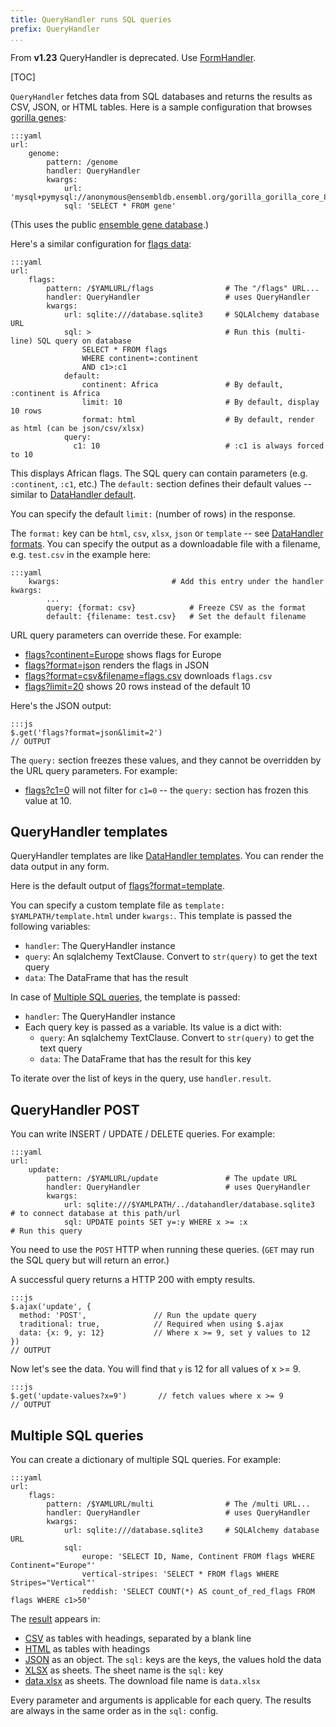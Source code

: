 ```yaml
---
title: QueryHandler runs SQL queries
prefix: QueryHandler
...
```


From **v1.23** QueryHandler is deprecated. Use [FormHandler](../formhandler/).

[TOC]

`QueryHandler` fetches data from SQL databases and returns the results as CSV,
JSON, or HTML tables. Here is a sample configuration that browses [gorilla genes](genome?format=html&limit=10):

    :::yaml
    url:
        genome:
            pattern: /genome
            handler: QueryHandler
            kwargs:
                url: 'mysql+pymysql://anonymous@ensembldb.ensembl.org/gorilla_gorilla_core_84_31'
                sql: 'SELECT * FROM gene'

(This uses the public [ensemble gene database](http://ensembldb.ensembl.org/info/data/mysql.html).)

Here's a similar configuration for [flags data](flags):

    :::yaml
    url:
        flags:
            pattern: /$YAMLURL/flags                # The "/flags" URL...
            handler: QueryHandler                   # uses QueryHandler
            kwargs:
                url: sqlite:///database.sqlite3     # SQLAlchemy database URL
                sql: >                              # Run this (multi-line) SQL query on database
                    SELECT * FROM flags
                    WHERE continent=:continent
                    AND c1>:c1
                default:
                    continent: Africa               # By default, :continent is Africa
                    limit: 10                       # By default, display 10 rows
                    format: html                    # By default, render as html (can be json/csv/xlsx)
                query:
                  c1: 10                            # :c1 is always forced to 10

This displays African flags. The SQL query can contain parameters (e.g.
`:continent`, `:c1`, etc.) The `default:` section defines their default values --
similar to [DataHandler default](../datahandler/#datahandler-defaults).

You can specify the default `limit:` (number of rows) in the response.

The `format:` key can be `html`, `csv`, `xlsx`, `json` or `template` -- see
[DataHandler formats](../datahandler/#datahandler-formats). You can specify the
output as a downloadable file with a filename, e.g. `test.csv` in the example here:

    :::yaml
        kwargs:                         # Add this entry under the handler kwargs:
            ...
            query: {format: csv}            # Freeze CSV as the format
            default: {filename: test.csv}   # Set the default filename

URL query parameters can override these. For example:

- [flags?continent=Europe](flags?continent=Europe) shows flags for Europe
- [flags?format=json](flags?format=json) renders the flags in JSON
- [flags?format=csv&filename=flags.csv](flags?format=csv&filename=flags.csv) downloads `flags.csv`
- [flags?limit=20](flags?limit=20) shows 20 rows instead of the default 10

Here's the JSON output:

    :::js
    $.get('flags?format=json&limit=2')
    // OUTPUT

The `query:` section freezes these values, and they cannot be overridden by the
URL query parameters. For example:

- [flags?c1=0](flags?c1=0) will not filter for `c1=0` -- the `query:` section has
  frozen this value at 10.

## QueryHandler templates

QueryHandler templates are like [DataHandler templates](../datahandler/#datahandler-templates).
You can render the data output in any form.

Here is the default output of [flags?format=template](flags?format=template).

You can specify a custom template file as `template: $YAMLPATH/template.html`
under `kwargs:`. This template is passed the following variables:

- `handler`: The QueryHandler instance
- `query`: An sqlalchemy TextClause. Convert to `str(query)` to get the text query
- `data`: The DataFrame that has the result

In case of [Multiple SQL queries](#multiple-sql-queries), the template is passed:

- `handler`: The QueryHandler instance
- Each query key is passed as a variable. Its value is a dict with:
    - `query`: An sqlalchemy TextClause. Convert to `str(query)` to get the text query
    - `data`: The DataFrame that has the result for this key

To iterate over the list of keys in the query, use ``handler.result``.

## QueryHandler POST

You can write INSERT / UPDATE / DELETE queries. For example:

    :::yaml
    url:
        update:
            pattern: /$YAMLURL/update               # The update URL
            handler: QueryHandler                   # uses QueryHandler
            kwargs:
                url: sqlite:///$YAMLPATH/../datahandler/database.sqlite3    # to connect database at this path/url
                sql: UPDATE points SET y=:y WHERE x >= :x                   # Run this query

You need to use the `POST` HTTP when running these queries. (`GET` may run the
SQL query but will return an error.)

A successful query returns a HTTP 200 with empty results.

    :::js
    $.ajax('update', {
      method: 'POST',               // Run the update query
      traditional: true,            // Required when using $.ajax
      data: {x: 9, y: 12}           // Where x >= 9, set y values to 12
    })
    // OUTPUT

Now let's see the data. You will find that `y` is 12 for all values of x >= 9.

    :::js
    $.get('update-values?x=9')       // fetch values where x >= 9
    // OUTPUT


## Multiple SQL queries

You can create a dictionary of multiple SQL queries. For example:

    :::yaml
    url:
        flags:
            pattern: /$YAMLURL/multi                # The /multi URL...
            handler: QueryHandler                   # uses QueryHandler
            kwargs:
                url: sqlite:///database.sqlite3     # SQLAlchemy database URL
                sql:
                    europe: 'SELECT ID, Name, Continent FROM flags WHERE Continent="Europe"'
                    vertical-stripes: 'SELECT * FROM flags WHERE Stripes="Vertical"'
                    reddish: 'SELECT COUNT(*) AS count_of_red_flags FROM flags WHERE c1>50'

The [result](multi) appears in:

- [CSV](multi?format=csv) as tables with headings, separated by a blank line
- [HTML](multi?format=html) as tables with headings
- [JSON](multi?format=json) as an object. The `sql:` keys are the keys, the values hold the data
- [XLSX](multi?format=xlsx) as sheets. The sheet name is the `sql:` key
- [data.xlsx](multi?format=xlsx&filename=data.xlsx) as sheets. The download file name is `data.xlsx`

Every parameter and arguments is applicable for each query. The results are
always in the same order as in the `sql:` config.

<script src="https://cdnjs.cloudflare.com/ajax/libs/cookie.js/1.2.0/cookie.min.js"></script>
<script src="../datahandler/show-output.js"></script>
